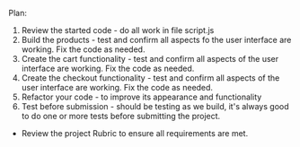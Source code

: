 Plan:

1. Review the started code - do all work in file script.js
2. Build the products - test and confirm all aspects fo the user interface are working. Fix the code as needed.
3. Create the cart functionality - test and confirm all aspects of the user interface are working. Fix the code as needed.
4. Create the checkout functionality - test and confirm all aspects of the user interface are working. Fix the code as needed.
5. Refactor your code - to improve its appearance and functionality
6. Test before submission - should be testing as we build, it's always good to do one or more tests before submitting the project.
- Review the project Rubric to ensure all requirements are met.

